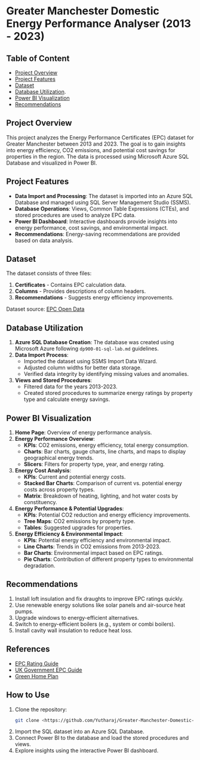 # Greater Manchester Domestic Energy Performance Analyser (2013 - 2023)

## Table of Content
- [Project Overview](#project-overview)
- [Project Features](#project-features)
- [Dataset](#dataset)
- [Database Utilization](#database-utilization).
- [Power BI Visualization](#power-bi-visualization)
- [Recommendations](#recommendations)
## Project Overview
This project analyzes the Energy Performance Certificates (EPC) dataset for Greater Manchester between 2013 and 2023. The goal is to gain insights into energy efficiency, CO2 emissions, and potential cost savings for properties in the region. The data is processed using Microsoft Azure SQL Database and visualized in Power BI.

## Project Features
- **Data Import and Processing**: The dataset is imported into an Azure SQL Database and managed using SQL Server Management Studio (SSMS).
- **Database Operations**: Views, Common Table Expressions (CTEs), and stored procedures are used to analyze EPC data.
- **Power BI Dashboard**: Interactive dashboards provide insights into energy performance, cost savings, and environmental impact.
- **Recommendations**: Energy-saving recommendations are provided based on data analysis.

## Dataset
The dataset consists of three files:
1. **Certificates** - Contains EPC calculation data.
2. **Columns** - Provides descriptions of column headers.
3. **Recommendations** - Suggests energy efficiency improvements.

Dataset source: [EPC Open Data](https://epc.opendatacommunities.org/login#local-authorit)

## Database Utilization
1. **Azure SQL Database Creation**: The database was created using Microsoft Azure following `dp900-01-sql-lab.md` guidelines.
2. **Data Import Process**:
   - Imported the dataset using SSMS Import Data Wizard.
   - Adjusted column widths for better data storage.
   - Verified data integrity by identifying missing values and anomalies.
3. **Views and Stored Procedures**:
   - Filtered data for the years 2013-2023.
   - Created stored procedures to summarize energy ratings by property type and calculate energy savings.

## Power BI Visualization
1. **Home Page**: Overview of energy performance analysis.
2. **Energy Performance Overview**:
   - **KPIs**: CO2 emissions, energy efficiency, total energy consumption.
   - **Charts**: Bar charts, gauge charts, line charts, and maps to display geographical energy trends.
   - **Slicers**: Filters for property type, year, and energy rating.
3. **Energy Cost Analysis**:
   - **KPIs**: Current and potential energy costs.
   - **Stacked Bar Charts**: Comparison of current vs. potential energy costs across property types.
   - **Matrix**: Breakdown of heating, lighting, and hot water costs by constituency.
4. **Energy Performance & Potential Upgrades**:
   - **KPIs**: Potential CO2 reduction and energy efficiency improvements.
   - **Tree Maps**: CO2 emissions by property type.
   - **Tables**: Suggested upgrades for properties.
5. **Energy Efficiency & Environmental Impact**:
   - **KPIs**: Potential energy efficiency and environmental impact.
   - **Line Charts**: Trends in CO2 emissions from 2013-2023.
   - **Bar Charts**: Environmental impact based on EPC ratings.
   - **Pie Charts**: Contribution of different property types to environmental degradation.

## Recommendations
1. Install loft insulation and fix draughts to improve EPC ratings quickly.
2. Use renewable energy solutions like solar panels and air-source heat pumps.
3. Upgrade windows to energy-efficient alternatives.
4. Switch to energy-efficient boilers (e.g., system or combi boilers).
5. Install cavity wall insulation to reduce heat loss.

## References
- [EPC Rating Guide](https://www.greenhub.tandem.co.uk/blog/epc-rating)
- [UK Government EPC Guide](https://assets.publishing.service.gov.uk/government/uploads/system/uploads/attachment_data/file/671018/A_guide_to_energy_performance_certificates_for_the_marketing__sale_and_let_of_dwellings.pdf)
- [Green Home Plan](https://greenhomeplan.tandem.co.uk/tools)

## How to Use
1. Clone the repository:
   ```sh
   git clone <https://github.com/Yutharaj/Greater-Manchester-Domestic-Energy-Performance-Analyser-2013-2023->
   ```
2. Import the SQL dataset into an Azure SQL Database.
3. Connect Power BI to the database and load the stored procedures and views.
4. Explore insights using the interactive Power BI dashboard.




